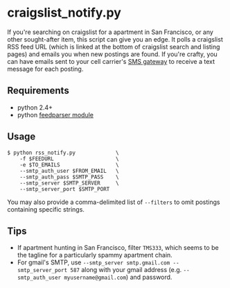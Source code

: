 # craigslist_notify.py
If you're searching on craigslist for a apartment in San Francisco, or any
other sought-after item, this script can give you an edge.  It polls a
craigslist RSS feed URL (which is linked at the bottom of craigslist search
and listing pages) and emails you when new postings are found.
If you're crafty, you can have emails sent to your cell carrier's
[SMS gateway](https://en.wikipedia.org/wiki/List_of_SMS_gateways) to receive
a text message for each posting.

## Requirements
* python 2.4+
* python [feedparser module](https://pypi.python.org/pypi/feedparser)

## Usage
```
$ python rss_notify.py             \
    -f $FEEDURL                    \
    -e $TO_EMAILS                  \
    --smtp_auth_user $FROM_EMAIL   \
    --smtp_auth_pass $SMTP_PASS    \
    --smtp_server $SMTP_SERVER     \
    --smtp_server_port $SMTP_PORT
```

You may also provide a comma-delimited list of ```--filters``` to omit postings
containing specific strings.

## Tips
* If apartment hunting in San Francisco, filter ```TMS333```, which seems to be
the tagline for a particularly spammy apartment chain.
* For gmail's SMTP, use
```--smtp_server smtp.gmail.com --smtp_server_port 587``` along with your
gmail address (e.g. ```--smtp_auth_user myusername@gmail.com```) and password.

